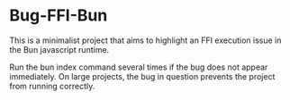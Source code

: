 # Bug-FFI-Bun

This is a minimalist project that aims to highlight an FFI execution issue in the Bun javascript runtime.

Run the bun index command several times if the bug does not appear immediately. On large projects, the bug in question prevents the project from running correctly.
